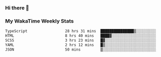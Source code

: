 ### Hi there 👋

<!--
**royschrauwen/royschrauwen** is a ✨ _special_ ✨ repository because its `README.md` (this file) appears on your GitHub profile.

Here are some ideas to get you started:

- 🔭 I’m currently working on ...
- 🌱 I’m currently learning ...
- 👯 I’m looking to collaborate on ...
- 🤔 I’m looking for help with ...
- 💬 Ask me about ...
- 📫 How to reach me: ...
- 😄 Pronouns: ...
- ⚡ Fun fact: ...
-->


### My WakaTime Weekly Stats
<!--START_SECTION:waka-->

```txt
TypeScript                 28 hrs 31 mins  ███████████████▒░░░░░░░░░   60.98 %
HTML                       8 hrs 40 mins   ████▓░░░░░░░░░░░░░░░░░░░░   18.56 %
SCSS                       3 hrs 23 mins   █▓░░░░░░░░░░░░░░░░░░░░░░░   07.25 %
YAML                       2 hrs 12 mins   █▒░░░░░░░░░░░░░░░░░░░░░░░   04.74 %
JSON                       50 mins         ▒░░░░░░░░░░░░░░░░░░░░░░░░   01.81 %
```

<!--END_SECTION:waka-->
